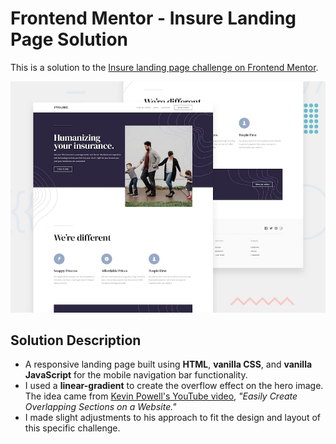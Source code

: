 # Frontend Mentor - Insure Landing Page Solution

This is a solution to the [Insure landing page challenge on Frontend Mentor](https://www.frontendmentor.io/challenges/insure-landing-page-uTU68JV8).

![Design preview for the Insure landing page coding challenge](./design/desktop-preview.jpg)

## Solution Description

- A responsive landing page built using **HTML**, **vanilla CSS**, and **vanilla JavaScript** for the mobile navigation bar functionality.
- I used a **linear-gradient** to create the overflow effect on the hero image. The idea came from [Kevin Powell's YouTube video](https://www.youtube.com/watch?v=gb9s0iBE3ak), _"Easily Create Overlapping Sections on a Website."_
- I made slight adjustments to his approach to fit the design and layout of this specific challenge.

